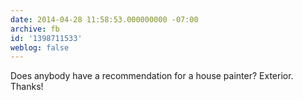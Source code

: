```yaml
---
date: 2014-04-28 11:58:53.000000000 -07:00
archive: fb
id: '1398711533'
weblog: false
---
```


Does anybody have a recommendation for a house painter? Exterior. Thanks!
